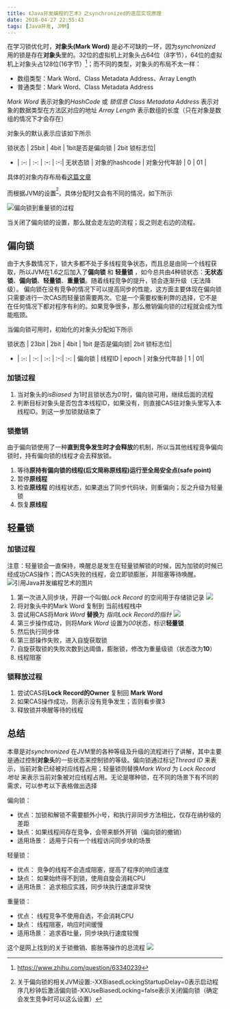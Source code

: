 ```yaml
---
title: 《Java并发编程的艺术》之synchronized的底层实现原理
date: 2018-04-27 22:55:43
tags: [Java并发, JMM]
---
```


在学习锁优化时，**对象头(Mark Word)** 是必不可缺的一环，因为*synchronized* 用的锁是存在**对象头**里的。32位的虚拟机上对象头占64位（8字节），64位的虚拟机上对象头占128位(16字节）[^objectHead]；而不同的类型，对象头的布局不太一样：

* 数组类型：Mark Word、Class Metadata Address、Array Length
* 普通类型：Mark Word、Class Metadata Address

*Mark Word* 表示对象的*HashCode* 或 *锁信息*
*Class Metadata Address* 表示对象的数据类型在方法区对应的地址
*Array Length* 表示数组的长度（只在对象是数组的情况下才会存在）

对象头的默认表示应该如下所示

锁状态 | 25bit | 4bit | 1bit是否是偏向锁 | 2bit 锁标志位| 
- | :-: | :-: | :-: | :-:|
无状态锁 | 对象的hashcode | 对象分代年龄 | 0 | 01 |

具体的对象内存布局看[这篇文章](https://codeleven.cn/2018/05/27/%E3%80%8A%E6%B7%B1%E5%85%A5Java%E8%99%9A%E6%8B%9F%E6%9C%BA%E3%80%8B%E4%B9%8B%E5%AF%B9%E8%B1%A1%E5%86%85%E5%AD%98%E5%B8%83%E5%B1%80%E5%8F%8A%E4%BD%BF%E7%94%A8/)

而根据JVM的设置<sup>[^1]</sup>，具体分配时又会有不同的情况，如下所示

![偏向锁到重量锁的过程](https://blog-1252749790.file.myqcloud.com/JavaConcurrent/LockOptimization.jpg)

当关闭了偏向锁的设置，那么就会走左边的流程；反之则走右边的流程。

## 偏向锁
由于大多数情况下，锁大多都不处于多线程竞争状态，而且总是由同一个线程获取，所以JVM在1.6之后加入了**偏向锁** 和 **轻量锁** ，如今总共由4种锁状态：**无状态锁**、**偏向锁**、**轻量锁**、**重量锁**。随着线程竞争的提升，锁会逐渐升级（无法降级）。
偏向锁在没有竞争的情况下可以提高同步的性能，这方面主要体现在偏向锁只需要进行一次CAS而轻量锁需要两次。它是一个需要权衡利弊的选择，它不是在任何情况下都对程序有利的。如果竞争很多，那么撤销偏向锁的过程就会成为性能瓶颈。

当偏向锁可用时，初始化的对象头分配如下所示

锁状态 | 23bit | 2bit | 4bit | 1bit 是否是偏向锁| 2bit 锁标志位| 
- | :-: | :-: | :-: | :-:| :-: |
偏向锁 | 线程ID | epoch | 对象分代年龄 | 1 | 01|

### 加锁过程
1. 当对象头的*isBiased* 为1时且锁状态为*01*时，偏向锁可用，继续后面的流程
2. 判断目标对象头是否包含本线程ID，如果没有，则直接CAS往对象头里写入本线程ID。到这一步加锁就结束了

### 锁撤销
由于偏向锁使用了一种**直到竞争发生时才会释放**的机制，所以当其他线程竞争偏向锁时，持有偏向锁的线程才会去释放锁。

1. 等待**原持有偏向锁的线程(后文简称原线程)**运行至**全局安全点(safe point)**
2. 暂停**原线程**
3. 检查**原线程** 的线程状态，如果退出了同步代码块，则重偏向；反之升级为轻量锁
4. 恢复**原线程** 

## 轻量锁
### 加锁过程
注意：轻量锁会一直保持，唤醒总是发生在轻量锁解锁的时候，因为加锁的时候已经成功CAS操作；而CAS失败的线程，会立即锁膨胀，并阻塞等待唤醒。
![引用Java并发编程艺术的图片](https://blog-1252749790.file.myqcloud.com/JavaConcurrent/LightLockFlowChart.png)

1. 第一次进入同步块，开辟一个叫做*Lock Record* 的空间用于存储锁记录
![](https://blog-1252749790.file.myqcloud.com/JavaConcurrent/InitLockRecord.png)
2. 将对象头中的Mark Word 复制到 当前线程栈中
3. 尝试用CAS将*Mark Word* **替换**为 *指向Lock Record的指针* ![](https://blog-1252749790.file.myqcloud.com/JavaConcurrent/CopyMW2LockRecord.png)
4. 第三步操作成功，则将*Mark Word* 设置为*00*状态，标识**轻量锁**
5. 然后执行同步体
6. 第三部操作失败，进入自旋获取锁
7. 自旋获取锁的失败次数到达阈值，膨胀锁，修改为重量级锁（状态改为**10**）
8. 线程阻塞

### 锁释放过程
1. 尝试CAS将**Lock Record的Owner** 复制回 **Mark Word**
2. 如果CAS操作成功，则表示没有竞争发生；否则看步骤3
3. 释放锁并唤醒等待的线程


## 总结
本章是对*synchronized* 在JVM里的各种等级及升级的流程进行了讲解，其中主要是通过控制**对象头**的一些状态来控制锁的等级。偏向锁通过标记*Thread ID* 来表示，当前对象已经被对应线程占用；轻量锁则替换*Mark Word* 为 *Lock Record 地址* 来表示当前对象被对应线程占用。无论是哪种锁，在不同的场景下有不同的需求，可以参考以下表格做出选择

偏向锁：
- 优点：加锁和解锁不需要额外小号，和执行非同步方法相比，仅存在纳秒级的差距
- 缺点：如果线程间存在竞争，会带来额外开销（偏向锁的撤销）
- 适用场景： 适用于只有一个线程访问同步块的场景

轻量锁：
- 优点： 竞争的线程不会造成阻塞，提高了程序的响应速度
- 缺点： 如果始终得不到锁，使用自旋会消耗CPU
- 适用场景： 追求相应实践，同步块执行速度非常快

重量锁：
- 优点： 线程竞争不使用自选，不会消耗CPU
- 缺点： 线程阻塞，响应时间缓慢
- 适用场景： 追求吞吐量，同步块执行速度较慢

这个是网上找到的关于锁撤销、膨胀等操作的总流程
![](https://blog-1252749790.file.myqcloud.com/JavaConcurrent/%E5%81%8F%E5%90%91%E9%94%81%E5%88%B0%E9%87%8D%E9%87%8F%E9%94%81%E7%9A%84%E5%8D%87%E7%BA%A7.jpg)


[^ObjectHead]: https://www.zhihu.com/question/63340239
[^1]: 关于偏向锁的相关JVM设置:-XXBiasedLockingStartupDelay=0表示启动程序几秒钟后激活偏向锁-XXUseBiasedLocking=false表示关闭偏向锁（确定会发生竞争时可以这么设置）

